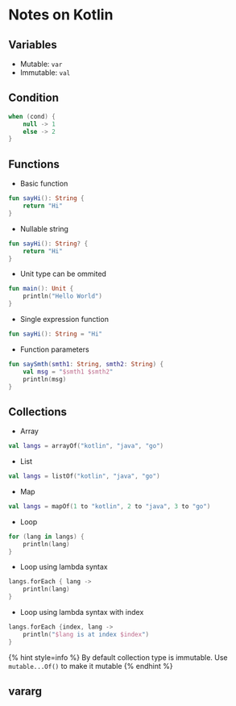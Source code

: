 # Notes on Kotlin 

## Variables

- Mutable: `var`
- Immutable: `val`

## Condition

```kt
when (cond) {
    null -> 1
    else -> 2
}
```

## Functions

- Basic function

```kt
fun sayHi(): String {
    return "Hi"
}
```

- Nullable string

```kt
fun sayHi(): String? {
    return "Hi"
}
```

- Unit type can be ommited

```kt
fun main(): Unit {
    println("Hello World")
}
```

- Single expression function

```kt
fun sayHi(): String = "Hi"
```

- Function parameters

```kt
fun saySmth(smth1: String, smth2: String) {
    val msg = "$smth1 $smth2"
    println(msg)
}
```

## Collections

- Array

```kt
val langs = arrayOf("kotlin", "java", "go")
```

- List

```kt
val langs = listOf("kotlin", "java", "go")
```

- Map

```kt
val langs = mapOf(1 to "kotlin", 2 to "java", 3 to "go")
```

- Loop

```kt
for (lang in langs) {
    println(lang)
}
```

- Loop using lambda syntax

```kt
langs.forEach { lang ->
    println(lang)
}
```

- Loop using lambda syntax with index

```kt
langs.forEach {index, lang -> 
    println("$lang is at index $index")
}
```

{% hint style=info %}
By default collection type is immutable. Use `mutable...Of()` to make it mutable
{% endhint %}


## vararg
